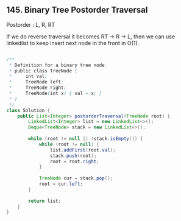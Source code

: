 ## 145. Binary Tree Postorder Traversal

Postorder : L, R, RT 

If we do reverse traversal it becomes RT -> R -> L, then we can use linkedlist to keep insert next node in the front in O(1).


```java

/**
 * Definition for a binary tree node.
 * public class TreeNode {
 *     int val;
 *     TreeNode left;
 *     TreeNode right;
 *     TreeNode(int x) { val = x; }
 * }
 */
class Solution {
    public List<Integer> postorderTraversal(TreeNode root) {
        LinkedList<Integer> list = new LinkedList<>();
        Deque<TreeNode> stack = new LinkedList<>();
        
        while (root != null || !stack.isEmpty()) {
            while (root != null) {
                list.addFirst(root.val);
                stack.push(root);
                root = root.right;
            }
            
            TreeNode cur = stack.pop();
            root = cur.left;                
        }
        
        return list;
    }
}

```
